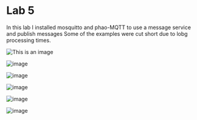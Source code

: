 # Lab 5

In this lab I installed mosquitto and phao-MQTT to use a message service and publish messages
Some of the examples were cut short due to lobg processing times.

![This is an image](https://cdn.discordapp.com/attachments/623239385177128973/954846543867953272/unknown.png)

![image](https://user-images.githubusercontent.com/78322824/159138735-c6fe3f64-4373-4796-b98b-7aa08800206c.png)

![image](https://user-images.githubusercontent.com/78322824/159138746-d7386a7c-740f-4476-9388-2ccbd6a66cef.png)

![image](https://user-images.githubusercontent.com/78322824/159138752-4cb2086a-8828-4ca0-8efc-1cd85889fab3.png)

![image](https://user-images.githubusercontent.com/78322824/159138758-0536e7dd-141e-4d8b-a4c7-145d9fef2bf4.png)

![image](https://user-images.githubusercontent.com/78322824/159138767-a7b5f611-6c28-4a16-ac7a-7ba51c16005a.png)

